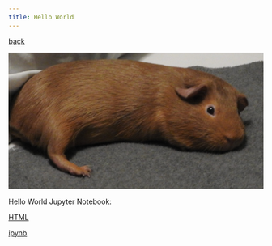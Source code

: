 ```yaml
---
title: Hello World 
---
```

[back](https://lindsey-calvert.github.io/)

![Ginger](/pics/Ging.jpg)  


Hello World Jupyter Notebook:  

[HTML](/HelloWorld/HelloWorld.html)  

[ipynb](/HelloWorld/HelloWorld.ipynb)






